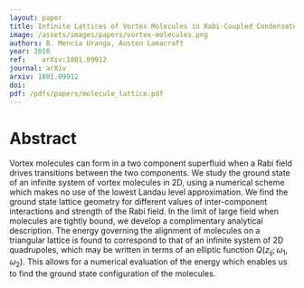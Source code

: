```yaml
---
layout: paper
title: Infinite Lattices of Vortex Molecules in Rabi-Coupled Condensates
image: /assets/images/papers/vortex-molecules.png
authors: B. Mencia Uranga, Austen Lamacraft
year: 2018
ref: 	arXiv:1801.09912
journal: arXiv
arxiv: 1801.09912
doi:
pdf: /pdfs/papers/molecule_lattice.pdf
---
```


# Abstract

Vortex molecules can form in a two component superfluid when a Rabi field drives transitions between the two components. We study the ground state of an infinite system of vortex molecules in 2D, using a numerical scheme which makes no use of the lowest Landau level approximation. We find the ground state lattice geometry for different values of inter-component interactions and strength of the Rabi field. In the limit of large field when molecules are tightly bound, we develop a complimentary analytical description. The energy governing the alignment of molecules on a triangular lattice is found to correspond to that of an infinite system of 2D quadrupoles, which may be written in terms of an elliptic function $Q(z_{ij};\omega_1,\omega_2)$. This allows for a numerical evaluation of the energy which enables us to find the ground state configuration of the molecules.
